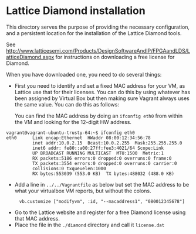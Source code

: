 # Lattice Diamond installation

This directory serves the purpose of providing the necessary configuration,
and a persistent location for the installation of the Lattice Diamond tools.

See http://www.latticesemi.com/Products/DesignSoftwareAndIP/FPGAandLDS/LatticeDiamond.aspx
for instructions on downloading a free license for Diamond.

When you have downloaded one, you need to do several things:

* First you need to identify and set a fixed MAC address for your VM, as Lattice use that for their licenses. You can do this by using whatever has been assigned by Virtual Box but then making sure Vagrant always uses the same value. You can do this as follows:

  You can find the MAC address by doing an `ifconfig eth0` from within the VM and looking for the 12-digit HW address.
```
vagrant@vagrant-ubuntu-trusty-64:~$ ifconfig eth0
eth0      Link encap:Ethernet  HWaddr 08:00:12:34:56:78  
          inet addr:10.0.2.15  Bcast:10.0.2.255  Mask:255.255.255.0
          inet6 addr: fe80::a00:27ff:fee3:4021/64 Scope:Link
          UP BROADCAST RUNNING MULTICAST  MTU:1500  Metric:1
          RX packets:5186 errors:0 dropped:0 overruns:0 frame:0
          TX packets:3554 errors:0 dropped:0 overruns:0 carrier:0
          collisions:0 txqueuelen:1000
          RX bytes:553039 (553.0 KB)  TX bytes:488032 (488.0 KB)
```
* Add a line in `../../Vagrantfile` as below but set the MAC address to be what your virtualbox VM reports, but without the colons.
```
     vb.customize ["modifyvm", :id, "--macaddress1", "080012345678"]
```
* Go to the Lattice website and register for a free Diamond license using that MAC address.
* Place the file in the `./diamond` directory and call it `license.dat`
